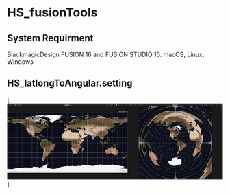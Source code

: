 # HS_fusionTools

## System Requirment
BlackmagicDesign FUSION 16 and FUSION STUDIO 16.
macOS, Linux, Windows



## HS_latlongToAngular.setting 
[![HS_latlongToAngular.png](./images/HS_latlongToAngular.png)]

